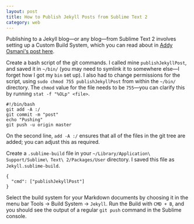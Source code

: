 ```yaml
---
layout: post
title: How to Publish Jekyll Posts from Sublime Text 2
category: web
---
```


Publishing to a Jekyll blog—or any blog—from Sublime Text 2 involves setting up a Custom Build System, which you can read about in [Addy Osmani's post here][1].

[1]: http://addyosmani.com/blog/custom-sublime-text-build-systems-for-popular-tools-and-languages/

Create a bash script of the git commands. I called mine `publishJekyllPost`, and saved it in `~/bin/` (you may need to symlink it to somewhere else—I forget how I got my `bin` set up). I also had to change permissions for the script, using `sudo chmod 755 publishJekyllPost` from within the `~/bin/` directory. The `chmod` value for the file needs to be `755`—you can clarify this by running `stat -f "%OLp" <file>`.

```
#!/bin/bash
git add -A :/
git commit -m "post"
echo "Pushing"
git push -u origin master
```

On the second line, `add -A :/` ensures that all of the files in the git tree are added; you can adjust this as required.

Create a `.sublime-build` file in your `~/Library/Application\ Support/Sublime\ Text\ 2/Packages/User` directory. I saved this file as `Jekyll.sublime-build`.

```
{
  "cmd": ["publishJekyllPost"]
}
```

Select the build system for your Markdown documents by choosing it in the menu bar Tools -> Build System -> `Jekyll`. Run the Build with `CMD + B`, and you should see the output of a regular `git push` command in the Sublime console.
